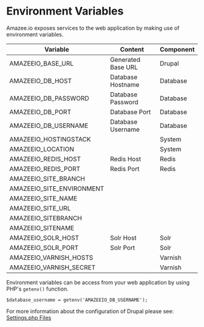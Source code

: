 # Environment Variables

Amazee.io exposes services to the web application by making use of environment variables.

| Variable                  | Content            | Component |
|---------------------------|--------------------|-----------|
| AMAZEEIO_BASE_URL         | Generated Base URL | Drupal    |
| AMAZEEIO_DB_HOST          | Database Hostname  | Database  |
| AMAZEEIO_DB_PASSWORD      | Database Password  | Database  |
| AMAZEEIO_DB_PORT          | Database Port      | Database  |
| AMAZEEIO_DB_USERNAME      | Database Username  | Database  |
| AMAZEEIO_HOSTINGSTACK     |                    | System    |
| AMAZEEIO_LOCATION         |                    | System    |
| AMAZEEIO_REDIS_HOST       | Redis Host         | Redis     |
| AMAZEEIO_REDIS_PORT       | Redis Port         | Redis     |
| AMAZEEIO_SITE_BRANCH      |                    |           |
| AMAZEEIO_SITE_ENVIRONMENT |                    |           |
| AMAZEEIO_SITE_NAME        |                    |           |
| AMAZEEIO_SITE_URL         |                    |           |
| AMAZEEIO_SITEBRANCH       |                    |           |
| AMAZEEIO_SITENAME         |                    |           |
| AMAZEEIO_SOLR_HOST        | Solr Host          | Solr      |
| AMAZEEIO_SOLR_PORT        | Solr Port          | Solr      |
| AMAZEEIO_VARNISH_HOSTS    |                    | Varnish   |
| AMAZEEIO_VARNISH_SECRET   |                    | Varnish   |


Environment variables can be access from your web application by using PHP's `getenv()` function.
```
$database_username = getenv('AMAZEEIO_DB_USERNAME');
```
For more information about the configuration of Drupal please see: [Settings.php Files](./settings_php_files)
